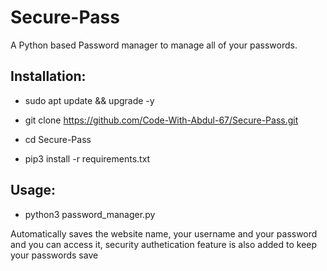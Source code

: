 # Secure-Pass
<p>A Python based Password manager to manage all of your passwords.<p/>

<h2>Installation:</h2>

- sudo apt update && upgrade -y

- git clone https://github.com/Code-With-Abdul-67/Secure-Pass.git

- cd Secure-Pass

- pip3 install -r requirements.txt

<h2>Usage:</h2>
  
- python3 password_manager.py



<p>Automatically saves the website name, your username and your password and you can access it, security authetication feature is also added to keep your passwords save<p/>



